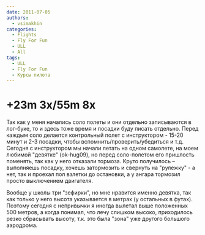 ```yaml
---
date: 2011-07-05
authors:
  - vsimakhin
categories:
  - Flights
  - Fly For Fun
  - ULL
  - All
tags:
  - ULL
  - Fly For Fun
  - Курсы пилота
---
```


# +23m 3x/55m 8x

Так как у меня начались соло полеты и они отдельно записываются в лог-буке, то и здесь тоже время и посадки буду писать отдельно. Перед каждым соло делается контрольный полет с инструктором - 15-20 минут и 2-3 посадки, чтобы вспомнить/проверить/убедиться и т.д. Сегодня с инструктором мы начали летать на одном самолете, на моем любимой "девятке" (ok-hug09), но перед соло-полетом его пришлость поменять, так как у него отказали тормоза. Круто получилось – выполняешь посадку, хочешь затормозить и свернуть на "рулежку" - а нет, так и проехал пол взлетки до остановки, а у ангара тормозил просто выключением двигателя.

Вообще у школы три "зефирки", но мне нравится именно девятка, так как только у него высота указывается в метрах (у остальных в футах). Поэтому сегодня с непривычки я иногда вылетал выше положенных 500 метров, а когда понимал, что лечу слишком высоко, приходилось резко сбрасывать высоту, т.к. это была "зона" уже другого большого аэродрома.